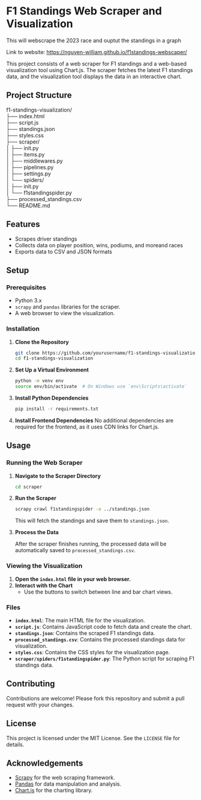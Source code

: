 # F1 Standings Web Scraper and Visualization
 This will webscrape the 2023 race and ouptut the standings in a graph

Link to website: https://nguyen-william.github.io/f1standings-webscaper/

This project consists of a web scraper for F1 standings and a web-based visualization tool using Chart.js. The scraper fetches the latest F1 standings data, and the visualization tool displays the data in an interactive chart.

## Project Structure

f1-standings-visualization/                                                                            
├── index.html                                                                                                  
├── script.js                                                                                                  
├── standings.json                                                                                                
├── styles.css                                                                                                
├── scraper/                                                                                                
│ ├── init.py                                                                                                
│ ├── items.py                                                                                                
│ ├── middlewares.py                                                                                                
│ ├── pipelines.py                                                                                                
│ ├── settings.py                                                                                                
│ └── spiders/                                                                                                
│ ├── init.py                                                                                                
│ └── f1standingspider.py                                                                                                
├── processed_standings.csv                                                                                                
└── README.md                                                                                                

## Features
- Scrapes driver standings
- Collects data on player position, wins, podiums, and moreand races
- Exports data to CSV and JSON formats

## Setup

### Prerequisites

- Python 3.x
- `scrapy` and `pandas` libraries for the scraper.
- A web browser to view the visualization.

### Installation

1. **Clone the Repository**
    ```bash
    git clone https://github.com/yourusername/f1-standings-visualization.git
    cd f1-standings-visualization
    ```

2. **Set Up a Virtual Environment**
    ```bash
    python -m venv env
    source env/bin/activate  # On Windows use `env\Scripts\activate`
    ```

3. **Install Python Dependencies**
    ```bash
    pip install -r requirements.txt
    ```

4. **Install Frontend Dependencies**
    No additional dependencies are required for the frontend, as it uses CDN links for Chart.js.

## Usage

### Running the Web Scraper

1. **Navigate to the Scraper Directory**
    ```bash
    cd scraper
    ```

2. **Run the Scraper**
    ```bash
    scrapy crawl f1standingspider -o ../standings.json
    ```

    This will fetch the standings and save them to `standings.json`.

3. **Process the Data**
   
   After the scraper finishes running, the processed data will be automatically saved to `processed_standings.csv`.

### Viewing the Visualization

1. **Open the `index.html` file in your web browser.**
2. **Interact with the Chart**
    - Use the buttons to switch between line and bar chart views.

### Files

- **`index.html`**: The main HTML file for the visualization.
- **`script.js`**: Contains JavaScript code to fetch data and create the chart.
- **`standings.json`**: Contains the scraped F1 standings data.
- **`processed_standings.csv`**: Contains the processed standings data for visualization.
- **`styles.css`**: Contains the CSS styles for the visualization page.
- **`scraper/spiders/f1standingspider.py`**: The Python script for scraping F1 standings data.

## Contributing

Contributions are welcome! Please fork this repository and submit a pull request with your changes.

## License

This project is licensed under the MIT License. See the `LICENSE` file for details.

## Acknowledgements

- [Scrapy](https://scrapy.org/) for the web scraping framework.
- [Pandas](https://pandas.pydata.org/) for data manipulation and analysis.
- [Chart.js](https://www.chartjs.org/) for the charting library.

